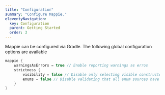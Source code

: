 ```yaml
---
title: "Configuration"
summary: "Configure Mappie."
eleventyNavigation:
  key: Configuration
  parent: Getting Started
  order: 3
---
```


Mappie can be configured via Gradle. The following global configuration options are available
```kotlin
mappie {
    warningsAsErrors = true // Enable reporting warnings as erros
    strictness {
        visibility = false // Disable only selecting visible constructors
        enums = false // Disable validating that all enum sources have a corresponding target
    }
}
```